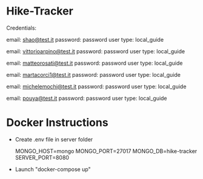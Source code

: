 # Hike-Tracker

Credentials:

email: shao@test.it
password: password
user type: local_guide

email: vittorioarpino@test.it
password: password
user type: local_guide

email: matteorosati@test.it
password: password
user type: local_guide

email: martacorci1@test.it
password: password
user type: local_guide

email: michelemochi@test.it
password: password
user type: local_guide

email: pouya@test.it
password: password
user type: local_guide

# Docker Instructions

- Create .env file in server folder

  MONGO_HOST=mongo
  MONGO_PORT=27017
  MONGO_DB=hike-tracker
  SERVER_PORT=8080

- Launch "docker-compose up"
